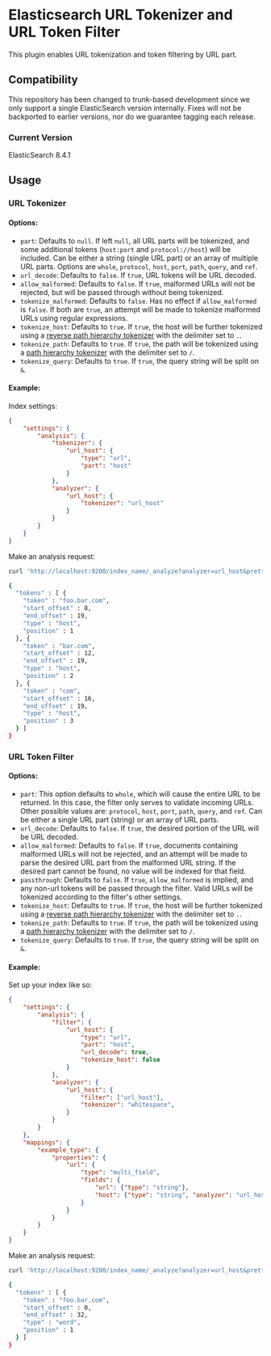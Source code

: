 Elasticsearch URL Tokenizer and URL Token Filter
==============================

This plugin enables URL tokenization and token filtering by URL part.

## Compatibility

This repository has been changed to trunk-based development since we only support a single ElasticSearch version internally.
Fixes will not be backported to earlier versions, nor do we guarantee tagging each release.

### Current Version

ElasticSearch 8.4.1

## Usage
### URL Tokenizer
#### Options:
* `part`: Defaults to `null`. If left `null`, all URL parts will be tokenized, and some additional tokens (`host:port` and `protocol://host`) will be included. Can be either a string (single URL part) or an array of multiple URL parts. Options are `whole`, `protocol`, `host`, `port`, `path`, `query`, and `ref`.
* `url_decode`: Defaults to `false`. If `true`, URL tokens will be URL decoded.
* `allow_malformed`: Defaults to `false`. If `true`, malformed URLs will not be rejected, but will be passed through without being tokenized.
* `tokenize_malformed`: Defaults to `false`. Has no effect if `allow_malformed` is `false`. If both are `true`, an attempt will be made to tokenize malformed URLs using regular expressions.
* `tokenize_host`: Defaults to `true`. If `true`, the host will be further tokenized using a [reverse path hierarchy tokenizer](https://www.elastic.co/guide/en/elasticsearch/reference/current/analysis-pathhierarchy-tokenizer.html) with the delimiter set to `.`.
* `tokenize_path`: Defaults to `true`. If `true`, the path will be tokenized using a [path hierarchy tokenizer](https://www.elastic.co/guide/en/elasticsearch/reference/current/analysis-pathhierarchy-tokenizer.html) with the delimiter set to `/`.
* `tokenize_query`: Defaults to `true`. If `true`, the query string will be split on `&`.

#### Example:
Index settings:
```json
{
	"settings": {
		"analysis": {
			"tokenizer": {
				"url_host": {
					"type": "url",
					"part": "host"
				}
			},
			"analyzer": {
				"url_host": {
					"tokenizer": "url_host"
				}
			}
		}
	}
}
```

Make an analysis request:
```bash
curl 'http://localhost:9200/index_name/_analyze?analyzer=url_host&pretty' -d 'https://foo.bar.com/baz.html'

{
  "tokens" : [ {
    "token" : "foo.bar.com",
    "start_offset" : 8,
    "end_offset" : 19,
    "type" : "host",
    "position" : 1
  }, {
    "token" : "bar.com",
    "start_offset" : 12,
    "end_offset" : 19,
    "type" : "host",
    "position" : 2
  }, {
    "token" : "com",
    "start_offset" : 16,
    "end_offset" : 19,
    "type" : "host",
    "position" : 3
  } ]
}
```

### URL Token Filter
#### Options:
* `part`: This option defaults to `whole`, which will cause the entire URL to be returned. In this case, the filter only serves to validate incoming URLs. Other possible values are:
`protocol`, `host`, `port`, `path`, `query`, and `ref`. Can be either a single URL part (string) or an array of URL parts.
* `url_decode`: Defaults to `false`. If `true`, the desired portion of the URL will be URL decoded.
* `allow_malformed`: Defaults to `false`. If `true`, documents containing malformed URLs will not be rejected, and an attempt will be made to parse the desired URL part from the malformed URL string.
If the desired part cannot be found, no value will be indexed for that field.
* `passthrough`: Defaults to `false`. If `true`, `allow_malformed` is implied, and any non-url tokens will be passed through the filter.  Valid URLs will be tokenized according to the filter's other settings.
* `tokenize_host`: Defaults to `true`. If `true`, the host will be further tokenized using a [reverse path hierarchy tokenizer](https://www.elastic.co/guide/en/elasticsearch/reference/current/analysis-pathhierarchy-tokenizer.html) with the delimiter set to `.`.
* `tokenize_path`: Defaults to `true`. If `true`, the path will be tokenized using a [path hierarchy tokenizer](https://www.elastic.co/guide/en/elasticsearch/reference/current/analysis-pathhierarchy-tokenizer.html) with the delimiter set to `/`.
* `tokenize_query`: Defaults to `true`. If `true`, the query string will be split on `&`.

#### Example:
Set up your index like so:
```json
{
    "settings": {
        "analysis": {
            "filter": {
                "url_host": {
                    "type": "url",
                    "part": "host",
                    "url_decode": true,
                    "tokenize_host": false
                }
            },
            "analyzer": {
                "url_host": {
                    "filter": ["url_host"],
                    "tokenizer": "whitespace",
                }
            }
        }
    },
    "mappings": {
        "example_type": {
            "properties": {
                "url": {
                    "type": "multi_field",
                    "fields": {
                        "url": {"type": "string"},
                        "host": {"type": "string", "analyzer": "url_host"}
                    }
                }
            }
        }
    }
}
```

Make an analysis request:
```bash
curl 'http://localhost:9200/index_name/_analyze?analyzer=url_host&pretty' -d 'https://foo.bar.com/baz.html'

{
  "tokens" : [ {
    "token" : "foo.bar.com",
    "start_offset" : 0,
    "end_offset" : 32,
    "type" : "word",
    "position" : 1
  } ]
}
```
